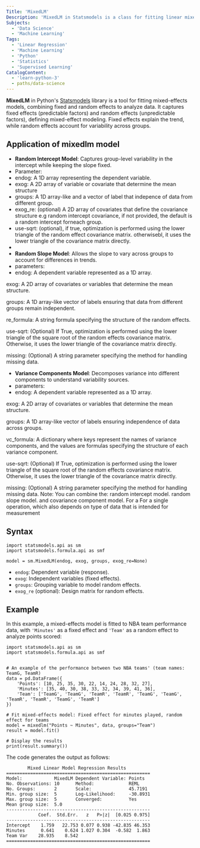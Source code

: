 ```yaml
---
Title: 'MixedLM'
Description: 'MixedLM in Statsmodels is a class for fitting linear mixed-effects models, which account for both fixed and random effects in data.'
Subjects:
  - 'Data Science'
  - 'Machine Learning'
Tags:
  - 'Linear Regression'
  - 'Machine Learning'
  - 'Python'
  - 'Statistics'
  - 'Supervised Learning'
CatalogContent:
  - 'learn-python-3'
  - paths/data-science
---
```


**MixedLM** in Python's [Statsmodels](https://www.codecademy.com/resources/docs/python/statsmodels) library is a tool for fitting mixed-effects models, combining fixed and random effects to analyze data. It captures fixed effects (predictable factors) and random effects (unpredictable factors), defining mixed-effect modeling. Fixed effects explain the trend, while random effects account for variability across groups.

## Application of mixedlm model

- **Random Intercept Model**: Captures group-level variability in the intercept while keeping the slope fixed.
- Parameter:
- endog: A 1D array representing the dependent variable.
- exog: A 2D array of variable or covariate that determine the mean structure
- groups: A 1D array-like and a vector of label that indepence of data from different group.
- exog_re: (optional) A 2D array of covariates that define the covariance structure e.g random intercept covariance, if not provided, the default is a random intercept forneach group.
- use-sqrt: (optional), if true, optimization is performed using the lower triangle of the random effect covariance matrix. otherwisebl, it uses the lower triangle of the covariance matrix directly. 
- 
- **Random Slope Model**: Allows the slope to vary across groups to account for differences in trends.
- parameters:
- endog: A dependent variable represented as a 1D array.

exog: A 2D array of covariates or variables that determine the mean structure.

groups: A 1D array-like vector of labels ensuring that data from different groups remain independent.

re_formula: A string formula specifying the structure of the random effects.

use-sqrt: (Optional) If True, optimization is performed using the lower triangle of the square root of the random effects covariance matrix. Otherwise, it uses the lower triangle of the covariance matrix directly.

missing: (Optional) A string parameter specifying the method for handling missing data.
- **Variance Components Model**: Decomposes variance into different components to understand variability sources.
- parameters:
- endog: A dependent variable represented as a 1D array.

exog: A 2D array of covariates or variables that determine the mean structure.

groups: A 1D array-like vector of labels ensuring independence of data across groups.

vc_formula: A dictionary where keys represent the names of variance components, and the values are formulas specifying the structure of each variance component.

use-sqrt: (Optional) If True, optimization is performed using the lower triangle of the square root of the random effects covariance matrix. Otherwise, it uses the lower triangle of the covariance matrix directly.

missing: (Optional) A string parameter specifying the method for handling missing data.
Note: You can combine the:
random intercept model.
random slope model. 
and covariance component model. 
For a For a single operation, which also depends on type of data that is intended for measurement 

## Syntax

```
import statsmodels.api as sm
import statsmodels.formula.api as smf

model = sm.MixedLM(endog, exog, groups, exog_re=None)
```

- `endog`: Dependent variable (response).
- `exog`: Independent variables (fixed effects).
- `groups`: Grouping variable to model random effects.
- `exog_re` (optional): Design matrix for random effects.

## Example

In this example, a mixed-effects model is fitted to NBA team performance data, with `'Minutes'` as a fixed effect and `'Team'` as a random effect to analyze points scored:

```
import statsmodels.api as sm
import statsmodels.formula.api as smf


# An example of the performance between two NBA teams' (team names: TeamG, TeamR)
data = pd.DataFrame({
    'Points': [10, 25, 35, 30, 22, 14, 24, 28, 32, 27],
    'Minutes': [35, 40, 30, 38, 33, 32, 34, 39, 41, 36],
    'Team': ['TeamG', 'TeamG', 'TeamR', 'TeamR', 'TeamG', 'TeamG', 'TeamR', 'TeamR', 'TeamG', 'TeamR']
})

# Fit mixed-effects model: Fixed effect for minutes played, random effect for teams
model = mixedlm("Points ~ Minutes", data, groups="Team")
result = model.fit()

# Display the results
print(result.summary())
```

The code generates the output as follows:

```shell
        Mixed Linear Model Regression Results
======================================================
Model:            MixedLM Dependent Variable: Points
No. Observations: 10      Method:             REML
No. Groups:       2       Scale:              45.7191
Min. group size:  5       Log-Likelihood:     -30.8931
Max. group size:  5       Converged:          Yes
Mean group size:  5.0
------------------------------------------------------
            Coef.  Std.Err.   z   P>|z|  [0.025 0.975]
------------------------------------------------------
Intercept    1.759   22.753 0.077 0.938 -42.835 46.353
Minutes      0.641    0.624 1.027 0.304  -0.582  1.863
Team Var    28.935    8.542
======================================================
```
